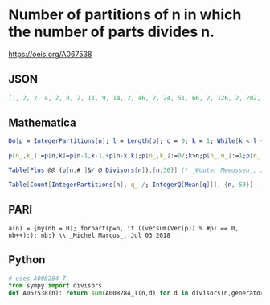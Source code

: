 # Number of partitions of n in which the number of parts divides n\.
https://oeis.org/A067538
## JSON
```JSON
[1, 2, 2, 4, 2, 8, 2, 11, 9, 14, 2, 46, 2, 24, 51, 66, 2, 126, 2, 202, 144, 69, 2, 632, 194, 116, 381, 756, 2, 1707, 2, 1417, 956, 316, 2043, 5295, 2, 511, 2293, 9151, 2, 10278, 2, 8409, 14671, 1280, 2, 36901, 8035, 21524, 11614, 25639, 2, 53138, 39810, 85004]
```
## Mathematica
```Mathematica
Do[p = IntegerPartitions[n]; l = Length[p]; c = 0; k = 1; While[k < l + 1, If[ IntegerQ[ n/Length[ p[[k]] ]], c++ ]; k++ ]; Print[c], {n, 1, 57}, All]
```
```Mathematica
p[n_,k_]:=p[n,k]=p[n-1,k-1]+p[n-k,k];p[n_,k_]:=0/;k>n;p[n_,n_]:=1;p[n_,0]:=0
```
```Mathematica
Table[Plus @@ (p[n,# ]&/ @ Divisors[n]),{n,36}] (* _Wouter Meeussen_, Jun 07 2009 *)
```
```Mathematica
Table[Count[IntegerPartitions[n], q_ /; IntegerQ[Mean[q]]], {n, 50}]  (*_Clark Kimberling_, Apr 23 2019 *)
```
## PARI
```PARI
a(n) = {my(nb = 0); forpart(p=n, if ((vecsum(Vec(p)) % #p) == 0, nb++);); nb;} \\ _Michel Marcus_, Jul 03 2018
```
## Python
```Python
# uses A008284_T
from sympy import divisors
def A067538(n): return sum(A008284_T(n,d) for d in divisors(n,generator=True)) # _Chai Wah Wu_, Sep 21 2023
```
